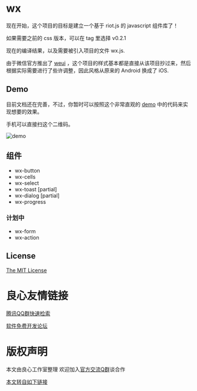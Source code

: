 # wx
现在开始，这个项目的目标是建立一个基于 riot.js 的 javascript 组件库了！

如果需要之前的 css 版本，可以在 tag 里选择 v0.2.1

现在的编译结果，以及需要被引入项目的文件 wx.js.

由于微信官方推出了 [weui](http://u.720life.cn/g/fe368561326a28999f4bbeae3c839d28593f37384501911233c6ea1cda8ced8a) ，这个项目的样式基本都是直接从该项目抄过来，然后根据实际需要进行了些许调整，因此风格从原来的 Android 换成了 iOS.

## Demo
目前文档还在完善，不过，你暂时可以按照这个非常直观的
[demo](http://u.720life.cn/g/62fc13a79c648110762ca7e1f176ceb8d316478437d62ebf64db934d7552e126a0eab28bc4e86afd3585b594d771e7a2)
中的代码来实现想要的效果。

手机可以直接扫这个二维码。

![demo](https://api.qrserver.com/v1/create-qr-code/?size=150x150&data=http://wxcss.oschina.mopaas.com/demo.html)

## 组件
- wx-button
- wx-cells
- wx-select
- wx-toast \[partial\]
- wx-dialog \[partial\]
- wx-progress

### 计划中
- wx-form
- wx-action

## License
[The MIT License](/xiongliding/wx/blob/master/LICENSE)



 # 良心友情链接

[腾讯QQ群快速检索](http://u.720life.cn/s/8cf73f7c)

[软件免费开发论坛](http://u.720life.cn/s/bbb01dc0)

# 版权声明 

本文由良心工作室整理 欢迎加入[官方交流Q群](https://u.720life.cn/s/f2316816)谈合作

[本文转自如下链接](http://u.720life.cn/g/2e71d0f0a5c601172267ba20d3a43c6ebe16c769bc3d4f95d3b1d658ca741791bb1b672841d7d35820bdd8c1adb0ad27d95332e900b20f532056b2659d72a83c)